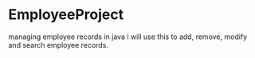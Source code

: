 # EmployeeProject
managing employee records in java i will use this to add, remove, modify and search employee  records.
